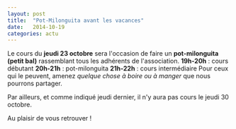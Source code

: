 ```yaml
---
layout: post
title:  "Pot-Milonguita avant les vacances"
date:   2014-10-19
categories: actu
---
```


Le cours du **jeudi 23 octobre** sera l'occasion de faire un **pot-milonguita (petit bal)** rassemblant tous les adhérents de l'association.
**19h-20h** : cours débutant
**20h-21h** : pot-milonguita
**21h-22h** : cours intermédiaire
Pour ceux qui le peuvent, amenez *quelque chose à boire ou à manger* que nous pourrons partager.

Par ailleurs, et comme indiqué jeudi dernier, il n'y aura pas cours le jeudi 30 octobre.

Au plaisir de vous retrouver !
